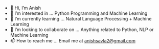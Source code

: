 - 👋 Hi, I’m Anish
- 👀 I’m interested in ... Python Programming and Machine Learning
- 🌱 I’m currently learning ... Natural Language Processing + Machine Learning
- 🤝 I’m looking to collaborate on ...  Anything related to Python, NLP or Machine Learning
- 📫 How to reach me ... Email me at anishsavla2@gmail.com

<!---
anishsavla2/anishsavla2 is a ✨ special ✨ repository because its `README.md` (this file) appears on your GitHub profile.
You can click the Preview link to take a look at your changes.
--->
